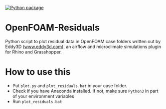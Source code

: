 [![Python package](https://github.com/kastnerp/Eddy3D-Residuals/actions/workflows/main.yml/badge.svg)](https://github.com/kastnerp/Eddy3D-Residuals/actions/workflows/main.yml)

# OpenFOAM-Residuals
Python script to plot residual data in OpenFOAM case folders written out by Eddy3D (www.eddy3d.com), an airflow and microclimate simulations plugin for Rhino and Grasshopper.

# How to use this

- Put `plot.py` and `plot_residuals.bat` in your case folder. 
- Check if you have Anaconda installed. If not, make sure `Python3` in part of your environment variables
- Run `plot_residuals.bat`
